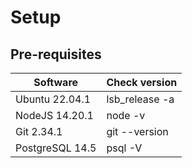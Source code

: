 Setup
======

Pre-requisites
-----
Software | Check version
--- | --- 
Ubuntu 22.04.1 | lsb_release -a
NodeJS 14.20.1 | node -v
Git  2.34.1 | git --version
PostgreSQL 14.5 | psql -V
